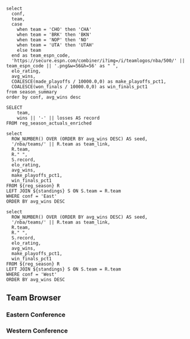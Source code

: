 ```reg_season
select
  conf,
  team,
  case 
    when team = 'CHO' then 'CHA'
    when team = 'BRK' then 'BKN'
    when team = 'NOP' then 'NO'
    when team = 'UTA' then 'UTAH'
    else team
  end as team_espn_code,
  'https://secure.espn.com/combiner/i?img=/i/teamlogos/nba/500/' || team_espn_code || '.png&w=56&h=56' as " ",
  elo_rating,
  avg_wins,
  COALESCE(made_playoffs / 10000.0,0) as make_playoffs_pct1,
  COALESCE(won_finals / 10000.0,0) as win_finals_pct1
from season_summary
order by conf, avg_wins desc
```

```standings
SELECT
    team,
    wins || '-' || losses AS record
FROM reg_season_actuals_enriched
```

```east_conf
select
  ROW_NUMBER() OVER (ORDER BY avg_wins DESC) AS seed,
  '/nba/teams/' || R.team as team_link,
  R.team,
  R." ",
  S.record,
  elo_rating,
  avg_wins,
  make_playoffs_pct1,
  win_finals_pct1
FROM ${reg_season} R
LEFT JOIN ${standings} S ON S.team = R.team
WHERE conf = 'East'
ORDER BY avg_wins DESC
```

```west_conf
select
  ROW_NUMBER() OVER (ORDER BY avg_wins DESC) AS seed,
  '/nba/teams/' || R.team as team_link,
  R.team,
  R." ",
  S.record,
  elo_rating,
  avg_wins,
  make_playoffs_pct1,
  win_finals_pct1
FROM ${reg_season} R
LEFT JOIN ${standings} S ON S.team = R.team
WHERE conf = 'West'
ORDER BY avg_wins DESC
```

## Team Browser
### Eastern Conference

<DataTable data={east_conf} link=team_link rows=15>
  <Column id=seed/>
  <Column id=" " contentType=image height=25px/>
  <Column id=team/>
  <Column id=record/>
  <Column id=elo_rating/>
  <Column id=avg_wins/>
  <Column id=make_playoffs_pct1/>
  <Column id=win_finals_pct1/>
</DataTable>

### Western Conference

<DataTable data={west_conf} link=team_link rows=15>
  <Column id=seed/>
  <Column id=" " contentType=image height=25px/>
  <Column id=team/>
  <Column id=record/>
  <Column id=elo_rating/>
  <Column id=avg_wins/>
  <Column id=make_playoffs_pct1/>
  <Column id=win_finals_pct1/>
</DataTable>